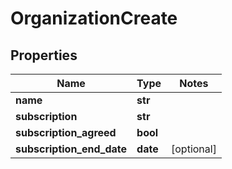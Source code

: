 # OrganizationCreate

## Properties
Name | Type | Notes
------------ | ------------- | -------------
**name** | **str** | 
**subscription** | **str** | 
**subscription_agreed** | **bool** | 
**subscription_end_date** | **date** | [optional] 


